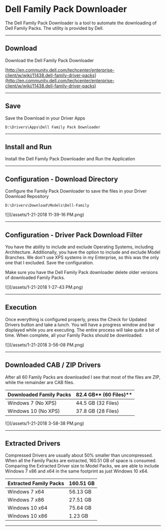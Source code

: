 # Dell Family Pack Downloader

The Dell Family Pack Downloader is a tool to automate the downloading of Dell Family Packs.  The utility is provided by Dell.

---

## Download

Download the Dell Family Pack Downloader

[http://en.community.dell.com/techcenter/enterprise-client/w/wiki/11438.dell-family-driver-packs](http://en.community.dell.com/techcenter/enterprise-client/w/wiki/11438.dell-family-driver-packs)

---

## Save

Save the Download in your Driver Apps

```
D:\Drivers\Apps\Dell Family Pack Downloader
```

---

## Install and Run

Install the Dell Family Pack Downloader and Run the Application

---

## Configuration - Download Directory

Configure the Family Pack Downloader to save the files in your Driver Download Repository

```
D:\Drivers\Download\Models\Dell-Family
```

![](/assets/1-21-2018 11-39-16 PM.png)

---

## Configuration - Driver Pack Download Filter

You have the ability to include and exclude Operating Systems, including Architecture.  Additionally, you have the option to include and exclude Model Branches.  We don't use XPS systems in my Enterprise, so this was the only one that I excluded.  Save the configuration.

Make sure you have the Dell Family Pack downloader delete older versions of downloaded Family Packs.

![](/assets/1-21-2018 1-27-43 PM.png)

---

## Execution

Once everything is configured properly, press the Check for Updated Drivers button and take a lunch.  You will have a progress window and bar displayed while you are executing.  The entire process will take quite a bit of time.  When complete, all your Family Packs should be downloaded.

![](/assets/1-21-2018 3-56-08 PM.png)

---

## Downloaded CAB / ZIP Drivers

After all 60 Family Packs are downloaded I see that most of the files are ZIP, while the remainder are CAB files.

| **Downloaded Family Packs** | 82.4 GB** \(60 Files\)** |
| :--- | :--- |
| Windows 7 \(No XPS\) | 44.5 GB \(32 Files\) |
| Windows 10 \(No XPS\) | 37.8 GB \(28 Files\) |

![](/assets/1-21-2018 3-58-38 PM.png)

---

## Extracted Drivers

Compressed Drivers are usually about 50% smaller than uncompressed.  When all the Family Packs are extracted, 160.51 GB of space is consumed.  Comparing the Extracted Driver size to Model Packs, we are able to include Windows 7 x86 and x64 in the same footprint as just Windows 10 x64.

| **Extracted Family Packs** | **160.51 GB** |
| :--- | :--- |
| Windows 7 x64 | 56.13 GB |
| Windows 7 x86 | 27.51 GB |
| Windows 10 x64 | 75.64 GB |
| Windows 10 x86 | 1.23 GB |

---




